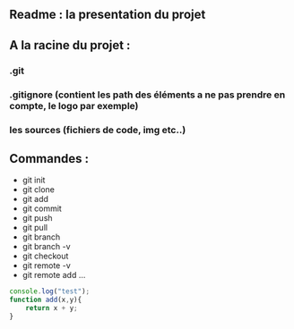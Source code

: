 ## Readme : la presentation du projet

## A la racine du projet :

### .git
### .gitignore (contient les path des éléments a ne pas prendre en compte, le logo par exemple)
### les sources (fichiers de code, img etc..)

## Commandes :

* git init
* git clone
* git add
* git commit
* git push
* git pull
* git branch
* git branch -v
* git checkout
* git remote -v
* git remote add ...

```Javascript
console.log("test");
function add(x,y){
	return x + y;
}

```
